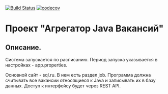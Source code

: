
[![Build Status](https://www.travis-ci.com/lanasergeeva/job4j_grabber.svg?branch=master)](https://www.travis-ci.com/lanasergeeva/job4j_grabber)
[![codecov](https://codecov.io/gh/lanasergeeva/job4j_grabber/branch/master/graph/badge.svg?token=MFCTSE2E69)](https://codecov.io/gh/lanasergeeva/job4j_grabber)

# Проект "Агрегатор Java Вакансий"

## Описание.

Система запускается по расписанию. Период запуска указывается в настройках - app.properties.

Основной сайт - sql.ru. В нем есть раздел job. 
Программа должна считывать все вакансии относящиеся к Java и записывать их в базу данных.
Доступ к интерфейсу будет через REST API.